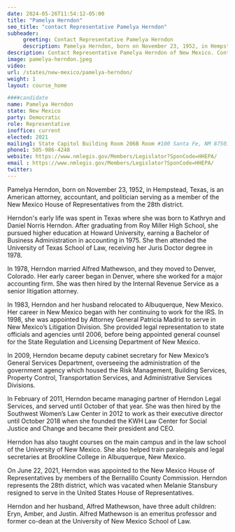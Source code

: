```yaml
---
date: 2024-05-26T11:54:12-05:00
title: "Pamelya Herndon"
seo_title: "contact Representative Pamelya Herndon"
subheader:
     greeting: Contact Representative Pamelya Herndon
     description: Pamelya Herndon, born on November 23, 1952, in Hempstead, Texas, is an American attorney, accountant, and politician serving as a member of the New Mexico House of Representatives from the 28th district.
description: Contact Representative Pamelya Herndon of New Mexico. Contact information for Pamelya Herndon includes email address, phone number, and mailing address.
image: pamelya-herndon.jpeg
video:
url: /states/new-mexico/pamelya-herndon/
weight: 1
layout: course_home

####candidate
name: Pamelya Herndon
state: New Mexico
party: Democratic
role: Representative
inoffice: current
elected: 2021
mailing1: State Capitol Building Room 206B Room #100 Santa Fe, NM 87501
phone1: 505-986-4248
website: https://www.nmlegis.gov/Members/Legislator?SponCode=HHEPA/
email : https://www.nmlegis.gov/Members/Legislator?SponCode=HHEPA/
twitter: 
---
```

Pamelya Herndon, born on November 23, 1952, in Hempstead, Texas, is an American attorney, accountant, and politician serving as a member of the New Mexico House of Representatives from the 28th district.

Herndon's early life was spent in Texas where she was born to Kathryn and Daniel Norris Herndon. After graduating from Roy Miller High School, she pursued higher education at Howard University, earning a Bachelor of Business Administration in accounting in 1975. She then attended the University of Texas School of Law, receiving her Juris Doctor degree in 1978.

In 1978, Herndon married Alfred Mathewson, and they moved to Denver, Colorado. Her early career began in Denver, where she worked for a major accounting firm. She was then hired by the Internal Revenue Service as a senior litigation attorney.

In 1983, Herndon and her husband relocated to Albuquerque, New Mexico. Her career in New Mexico began with her continuing to work for the IRS. In 1998, she was appointed by Attorney General Patricia Madrid to serve in New Mexico’s Litigation Division. She provided legal representation to state officials and agencies until 2006, before being appointed general counsel for the State Regulation and Licensing Department of New Mexico.

In 2009, Herndon became deputy cabinet secretary for New Mexico’s General Services Department, overseeing the administration of the government agency which housed the Risk Management, Building Services, Property Control, Transportation Services, and Administrative Services Divisions.

In February of 2011, Herndon became managing partner of Herndon Legal Services, and served until October of that year. She was then hired by the Southwest Women’s Law Center in 2012 to work as their executive director until October 2018 when she founded the KWH Law Center for Social Justice and Change and became their president and CEO.

Herndon has also taught courses on the main campus and in the law school of the University of New Mexico. She also helped train paralegals and legal secretaries at Brookline College in Albuquerque, New Mexico.

On June 22, 2021, Herndon was appointed to the New Mexico House of Representatives by members of the Bernalillo County Commission. Herndon represents the 28th district, which was vacated when Melanie Stansbury resigned to serve in the United States House of Representatives.

Herndon and her husband, Alfred Mathewson, have three adult children: Eryn, Amber, and Justin. Alfred Mathewson is an emeritus professor and former co-dean at the University of New Mexico School of Law.

